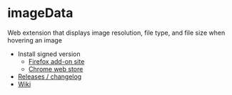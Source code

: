 # imageData
Web extension that displays image resolution, file type, and file size when hovering an image

* Install signed version
	* [Firefox add-on site](https://addons.mozilla.org/en-US/firefox/addon/image-data/)
	* [Chrome web store](https://chrome.google.com/webstore/detail/image-data/flongcohgnjdaopgebimagfmcaepbopn)
* [Releases / changelog](https://github.com/aridacity/imageData/releases)
* [Wiki](https://github.com/aridacity/imageData/wiki)
